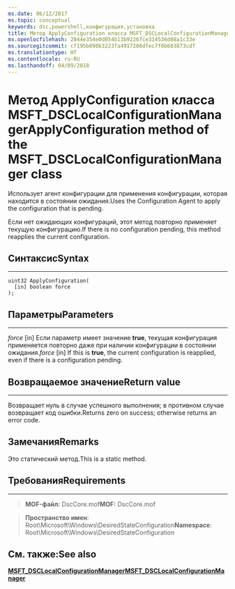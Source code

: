 ```yaml
---
ms.date: 06/12/2017
ms.topic: conceptual
keywords: dsc,powershell,конфигурация,установка
title: Метод ApplyConfiguration класса MSFT_DSCLocalConfigurationManager
ms.openlocfilehash: 2844e354e0d054b13b92267ce314536d88a1c33e
ms.sourcegitcommit: cf195b090b3223fa4917206dfec7f0b603873cdf
ms.translationtype: HT
ms.contentlocale: ru-RU
ms.lasthandoff: 04/09/2018
---
```

# <a name="applyconfiguration-method-of-the-msftdsclocalconfigurationmanager-class"></a><span data-ttu-id="afa90-103">Метод ApplyConfiguration класса MSFT_DSCLocalConfigurationManager</span><span class="sxs-lookup"><span data-stu-id="afa90-103">ApplyConfiguration method of the MSFT_DSCLocalConfigurationManager class</span></span>

<span data-ttu-id="afa90-104">Использует агент конфигурации для применения конфигурации, которая находится в состоянии ожидания.</span><span class="sxs-lookup"><span data-stu-id="afa90-104">Uses the Configuration Agent to apply the configuration that is pending.</span></span>

<span data-ttu-id="afa90-105">Если нет ожидающих конфигураций, этот метод повторно применяет текущую конфигурацию.</span><span class="sxs-lookup"><span data-stu-id="afa90-105">If there is no configuration pending, this method reapplies the current configuration.</span></span>


## <a name="syntax"></a><span data-ttu-id="afa90-106">Синтаксис</span><span class="sxs-lookup"><span data-stu-id="afa90-106">Syntax</span></span>
------

```mof
uint32 ApplyConfiguration(
  [in] boolean force
);
```

## <a name="parameters"></a><span data-ttu-id="afa90-107">Параметры</span><span class="sxs-lookup"><span data-stu-id="afa90-107">Parameters</span></span>
----------

<span data-ttu-id="afa90-108">*force* \[in\] Если параметр имеет значение **true**, текущая конфигурация применяется повторно даже при наличии конфигурации в состоянии ожидания.</span><span class="sxs-lookup"><span data-stu-id="afa90-108">*force* \[in\] If this is **true**, the current configuration is reapplied, even if there is a configuration pending.</span></span>

## <a name="return-value"></a><span data-ttu-id="afa90-109">Возвращаемое значение</span><span class="sxs-lookup"><span data-stu-id="afa90-109">Return value</span></span>
------------

<span data-ttu-id="afa90-110">Возвращает нуль в случае успешного выполнения; в противном случае возвращает код ошибки.</span><span class="sxs-lookup"><span data-stu-id="afa90-110">Returns zero on success; otherwise returns an error code.</span></span>

## <a name="remarks"></a><span data-ttu-id="afa90-111">Замечания</span><span class="sxs-lookup"><span data-stu-id="afa90-111">Remarks</span></span>

<span data-ttu-id="afa90-112">Это статический метод.</span><span class="sxs-lookup"><span data-stu-id="afa90-112">This is a static method.</span></span>

## <a name="requirements"></a><span data-ttu-id="afa90-113">Требования</span><span class="sxs-lookup"><span data-stu-id="afa90-113">Requirements</span></span>
------------
><span data-ttu-id="afa90-114">**MOF-файл:** DscCore.mof</span><span class="sxs-lookup"><span data-stu-id="afa90-114">**MOF:** DscCore.mof</span></span>

><span data-ttu-id="afa90-115">**Пространство имен**: Root\Microsoft\Windows\DesiredStateConfiguration</span><span class="sxs-lookup"><span data-stu-id="afa90-115">**Namespace**: Root\Microsoft\Windows\DesiredStateConfiguration</span></span>


## <a name="see-also"></a><span data-ttu-id="afa90-116">См. также:</span><span class="sxs-lookup"><span data-stu-id="afa90-116">See also</span></span>


[<span data-ttu-id="afa90-117">**MSFT_DSCLocalConfigurationManager**</span><span class="sxs-lookup"><span data-stu-id="afa90-117">**MSFT_DSCLocalConfigurationManager**</span></span>](msft-dsclocalconfigurationmanager.md)